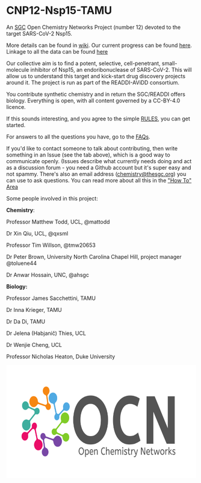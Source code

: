 # CNP12-Nsp15-TAMU 
An [SGC]((https://www.thesgc.org/)) Open Chemistry Networks Project (number 12) devoted to the target SARS-CoV-2 Nsp15. 

More details can be found in [wiki](https://github.com/StructuralGenomicsConsortium/CNP12-Nsp15-TAMU/wiki). Our current progress can be found [here](https://github.com/StructuralGenomicsConsortium/CNP12-Nsp15-TAMU/wiki/The-Story-so-Far). Linkage to all the data can be found [here](https://github.com/StructuralGenomicsConsortium/CNP12-Nsp15-TAMU/issues/5)

Our collective aim is to find a potent, selective, cell-penetrant, small-molecule inhibitor of Nsp15, an endoribonuclease of SARS-CoV-2. This will allow us to understand this target and kick-start drug discovery projects around it. The project is run as part of the READDI-AViDD consortium.

You contribute synthetic chemistry and in return the SGC/READDI offers biology. Everything is open, with all content governed by a CC-BY-4.0 licence.

If this sounds interesting, and you agree to the simple [RULES](https://www.thesgc.org/sgc-open-chemistry-networks/terms-of-use), you can get started.

For answers to all the questions you have, go to the [FAQs](https://www.thesgc.org/sgc-open-chemistry-networks/faq).

If you'd like to contact someone to talk about contributing, then write something in an Issue (see the tab above), which is a good way to communicate openly. (Issues describe what currently needs doing and act as a discussion forum - you need a Github account but it's super easy and not spammy. There's also an email address (chemistry@thesgc.org) you can use to ask questions. You can read more about all this in the ["How To" Area](https://github.com/StructuralGenomicsConsortium/Chemistry_TechOps_HowTo/wiki)

Some people involved in this project:

**Chemistry**: 

Professor Matthew Todd, UCL, @mattodd  

Dr Xin Qiu, UCL, @qxsml  

Professor Tim Willson, @tmw20653 

Dr Peter Brown, University North Carolina Chapel Hill, project manager @toluene44  

Dr Anwar Hossain, UNC, @ahsgc  

**Biology:**

Professor James Sacchettini, TAMU  

Dr Inna Krieger, TAMU  

Dr Da Di, TAMU

Dr Jelena (Habjanič) Thies, UCL  

Dr Wenjie Cheng, UCL

Professor Nicholas Heaton, Duke University  


<a href="url"><img src="https://github.com/StructuralGenomicsConsortium/Chemistry_TechOps_HowTo/blob/main/Open%20Chemistry%20Networks%20Logos/OCN_Logo_Final_smban.png?raw=true" align="centre" height="300" ></a>

